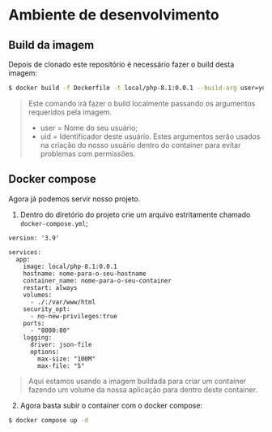 # Ambiente de desenvolvimento

## Build da imagem
Depois de clonado este repositório é necessário fazer o build desta imagem:
```bash
$ docker build -f Dockerfile -t local/php-8.1:0.0.1 --build-arg user=yourUserName --build-arg uid=1000 .
```
> Este comando irá fazer o build localmente passando os argumentos requeridos pela imagem.
> - user = Nome do seu usuário;
> - uid = Identificador deste usuário.
> Estes argumentos serão usados na criação do nosso usuário dentro do container para
> evitar problemas com permissões.

## Docker compose
Agora já podemos servir nosso projeto.

1. Dentro do diretório do projeto crie um arquivo estritamente chamado `docker-compose.yml`;
```docker
version: '3.9'

services:
  app:
    image: local/php-8.1:0.0.1
    hostname: nome-para-o-seu-hostname
    container_name: nome-para-o-seu-container
    restart: always
    volumes:
      - ./:/var/www/html
    security_opt:
      - no-new-privileges:true
    ports:
      - "8000:80"
    logging:
      driver: json-file
      options:
        max-size: "100M"
        max-file: "5"
```
> Aqui estamos usando a imagem buildada para criar um container fazendo um volume
> da nossa aplicação para dentro deste container.

2. Agora basta subir o container com o docker compose:
```bash
$ docker compose up -d
```